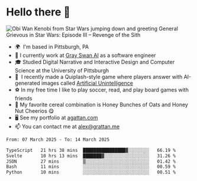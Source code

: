 <!--
**GameDog9988/GameDog9988** is a ✨ _special_ ✨ repository because its `README.md` (this file) appears on your GitHub profile.

Here are some ideas to get you started:

- 🔭 I’m currently working on ...
- 🌱 I’m currently learning ...
- 👯 I’m looking to collaborate on ...
- 🤔 I’m looking for help with ...
- 💬 Ask me about ...
- 📫 How to reach me: ...
- 😄 Pronouns: ...
- ⚡ Fun fact: ...
-->



Hello there 👋
==================================

![Obi Wan Kenobi from Star Wars jumping down and greeting General Grievous in Star Wars: Episode III – Revenge of the Sith](https://github.com/agrattan0820/agrattan0820/assets/51346343/689e56eb-29be-46a5-a079-28ea727b5f7e)


- 🌍  I'm based in Pittsburgh, PA
- 🦢  I currently work at [Gray Swan AI](https://www.grayswan.ai) as a software engineer
- 🎓  Studied Digital Narrative and Interactive Design and Computer Science at the University of Pittsburgh
- 👾  I recently made a Quiplash-style game where players answer with AI-generated images called [Artificial Unintelligence](https://github.com/agrattan0820/artificial-unintelligence)
- ⚽  In my free time I like to play soccer, read, and play board games with friends
- 🥣  My favorite cereal combination is Honey Bunches of Oats and Honey Nut Cheerios 😋
- 🖥️  See my portfolio at [agattan.com](http://agrattan.com/)
- 📫  You can contact me at [alex@grattan.me](mailto:alex@grattan.me)

<!--START_SECTION:waka-->

```txt
From: 07 March 2025 - To: 14 March 2025

TypeScript   21 hrs 38 mins  ████████████████▓░░░░░░░░   66.19 %
Svelte       10 hrs 13 mins  ███████▓░░░░░░░░░░░░░░░░░   31.26 %
JSON         27 mins         ▒░░░░░░░░░░░░░░░░░░░░░░░░   01.42 %
Bash         11 mins         ░░░░░░░░░░░░░░░░░░░░░░░░░   00.59 %
Python       10 mins         ░░░░░░░░░░░░░░░░░░░░░░░░░   00.51 %
```

<!--END_SECTION:waka-->
